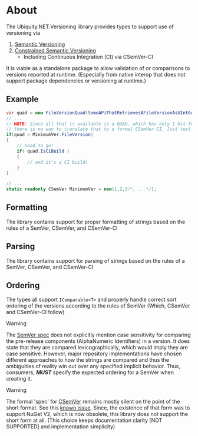 # About
The Ubiquity.NET.Versioning library provides types to support use of versioning via
1) [Semantic Versioning](https://semver.org)
2) [Constrained Semantic Versioning](https://csemver.org)
    - Including Continuous Integration (CI) via CSemVer-CI

It is viable as a standalone package to allow validation of or comparisons to versions
reported at runtime. (Especially from native interop that does not support package
dependencies or versioning at runtime.)

## Example
``` C#
var quad = new FileVersionQuad(SomeAPiThatRetrievesAFileVersionAsUInt64());
// ...
// NOTE: Since all that is available is a QUAD, which has only 1 bit for CI information,
// there is no way to translate that to a formal CSemVer-CI. Just test ordering of the quad.
if(quad > MinimumVer.FileVersion)
{
    // Good to go!
    if( quad.IsCiBuild )
    {
        // and it's a CI build!
    }
}

// ...
static readonly CSemVer MinimumVer = new(1,2,3/*, ...*/);
```

## Formatting
The library contains support for proper formatting of strings based on the rules
of a SemVer, CSemVer, and CSemVer-CI

## Parsing
The library contains support for parsing of strings based on the rules of a
SemVer, CSemVer, and CSemVer-CI

## Ordering
The types all support `IComparable<T>` and properly handle correct sort ordering of the
versions according to the rules of SemVer (Which, CSemVer and CSemVer-CI follow)

>[!WARNING]
> The [SemVer spec](https://semver.org) does not explicitly mention case sensitivity for
> comparing the pre-release components (AlphaNumeric Identifiers) in a version. It does
> state that they are compared lexicographically, which would imply they are case
> sensitive. However, major repository implementations have chosen different approaches
> to how the strings are compared and thus the ambiguities of reality win out over any
> specified implicit behavior. Thus, consumers, ***MUST*** specify the expected ordering
> for a SemVer when creating it.

>[!WARNING]
> The formal 'spec' for [CSemVer](https://csemver.org) remains mostly silent on the point
> of the short format. See this [known issue](https://github.com/CK-Build/csemver.org/issues/2).
> Since, the existence of that form was to support NuGet V2, which is now obsolete, this
> library does not support the short form at all. (This choice keeps documentation
> clarity [NOT SUPPORTED] and implementation simplicity)

